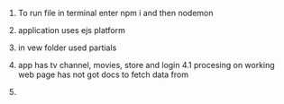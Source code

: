 1. To run file in terminal enter npm i and then nodemon

2. application uses ejs platform

3. in vew folder used partials 

4. app has tv channel, movies, store and login 
    4.1 procesing on working web page has not got docs to fetch data from

5. 